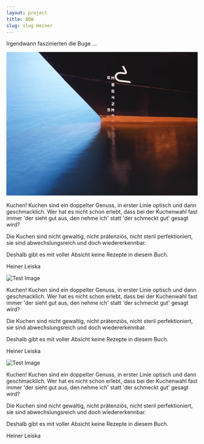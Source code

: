 ```yaml
---
layout: project
title: BOW
slug: slug Heiner
---
```

Irgendwann faszinierten die Buge …

![Alt text Heiner](/img/uploads/LEISKA_200508c80.jpg "BOW #001  Hurtigrouten")

Kuchen! Kuchen sind ein doppelter Genuss, in erster Linie optisch und dann geschmacklich. Wer hat es nicht schon erlebt, dass bei der Kuchenwahl fast immer 'der sieht gut aus, den nehme ich' statt 'der schmeckt gut' gesagt wird?

Die Kuchen sind nicht gewaltig, nicht prätenziös, nicht steril perfektioniert, sie sind abwechslungsreich und doch wiedererkennbar.

Deshalb gibt es mit voller Absicht keine Rezepte in diesem Buch.

Heiner Leiska

![Test Image](https://www.leiska.de/img/uploads/01_LEISKA_3276-02.jpg "a title")

Kuchen! Kuchen sind ein doppelter Genuss, in erster Linie optisch und dann geschmacklich. Wer hat es nicht schon erlebt, dass bei der Kuchenwahl fast immer 'der sieht gut aus, den nehme ich' statt 'der schmeckt gut' gesagt wird?

Die Kuchen sind nicht gewaltig, nicht prätenziös, nicht steril perfektioniert, sie sind abwechslungsreich und doch wiedererkennbar.

Deshalb gibt es mit voller Absicht keine Rezepte in diesem Buch.

Heiner Leiska

![Test Image](https://www.leiska.de/img/uploads/01_LEISKA_3276-02.jpg "a title")

Kuchen! Kuchen sind ein doppelter Genuss, in erster Linie optisch und dann geschmacklich. Wer hat es nicht schon erlebt, dass bei der Kuchenwahl fast immer 'der sieht gut aus, den nehme ich' statt 'der schmeckt gut' gesagt wird?

Die Kuchen sind nicht gewaltig, nicht prätenziös, nicht steril perfektioniert, sie sind abwechslungsreich und doch wiedererkennbar.

Deshalb gibt es mit voller Absicht keine Rezepte in diesem Buch.

Heiner Leiska